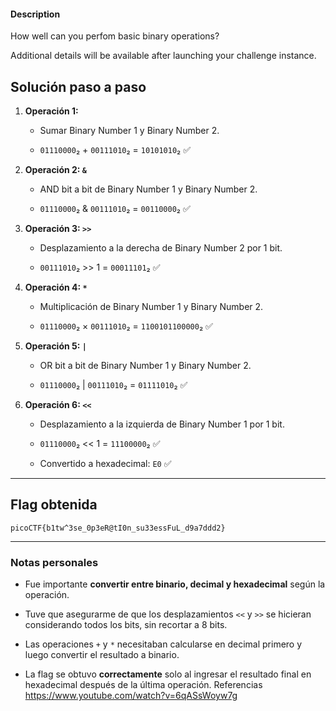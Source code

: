 #### Description

How well can you perfom basic binary operations?

Additional details will be available after launching your challenge instance.
## Solución paso a paso

1. **Operación 1:**
    
    - Sumar Binary Number 1 y Binary Number 2.
        
    - `01110000`₂ + `00111010`₂ = `10101010`₂ ✅
        
2. **Operación 2: `&`**
    
    - AND bit a bit de Binary Number 1 y Binary Number 2.
        
    - `01110000`₂ & `00111010`₂ = `00110000`₂ ✅
        
3. **Operación 3: `>>`**
    
    - Desplazamiento a la derecha de Binary Number 2 por 1 bit.
        
    - `00111010`₂ >> 1 = `00011101`₂ ✅
        
4. **Operación 4: `*`**
    
    - Multiplicación de Binary Number 1 y Binary Number 2.
        
    - `01110000`₂ × `00111010`₂ = `1100101100000`₂ ✅
        
5. **Operación 5: `|`**
    
    - OR bit a bit de Binary Number 1 y Binary Number 2.
        
    - `01110000`₂ | `00111010`₂ = `01111010`₂ ✅
        
6. **Operación 6: `<<`**
    
    - Desplazamiento a la izquierda de Binary Number 1 por 1 bit.
        
    - `01110000`₂ << 1 = `11100000`₂ ✅
        
    - Convertido a hexadecimal: `E0` ✅
        

---

## Flag obtenida

`picoCTF{b1tw^3se_0p3eR@tI0n_su33essFuL_d9a7ddd2}`

---

### Notas personales

- Fue importante **convertir entre binario, decimal y hexadecimal** según la operación.
    
- Tuve que asegurarme de que los desplazamientos `<<` y `>>` se hicieran considerando todos los bits, sin recortar a 8 bits.
    
- Las operaciones `+` y `*` necesitaban calcularse en decimal primero y luego convertir el resultado a binario.
    
- La flag se obtuvo **correctamente** solo al ingresar el resultado final en hexadecimal después de la última operación.
Referencias
https://www.youtube.com/watch?v=6qASsWoyw7g